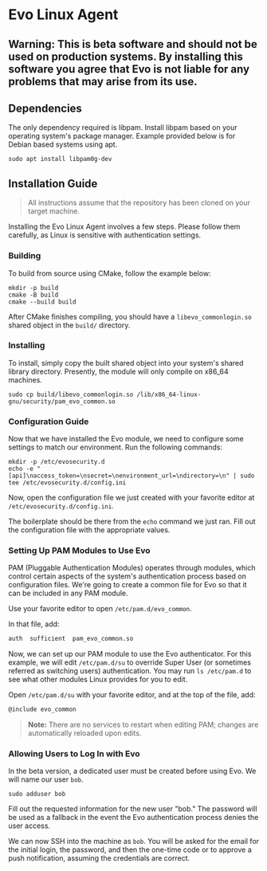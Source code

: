 
# Evo Linux Agent

## **Warning:** This is beta software and should not be used on production systems. By installing this software you agree that Evo is not liable for any problems that may arise from its use.

## Dependencies
The only dependency required is libpam. Install libpam based on your operating system's package manager. Example provided below is for Debian based systems using apt.
```shell
sudo apt install libpam0g-dev
```

## Installation Guide

> All instructions assume that the repository has been cloned on your target machine.

Installing the Evo Linux Agent involves a few steps. Please follow them carefully, as Linux is sensitive with authentication settings.

### Building

To build from source using CMake, follow the example below:

```shell
mkdir -p build
cmake -B build
cmake --build build
```

After CMake finishes compiling, you should have a `libevo_commonlogin.so` shared object in the `build/` directory.

### Installing

To install, simply copy the built shared object into your system's shared library directory. Presently, the module will only compile on x86_64 machines.

```shell
sudo cp build/libevo_commonlogin.so /lib/x86_64-linux-gnu/security/pam_evo_common.so
```

### Configuration Guide

Now that we have installed the Evo module, we need to configure some settings to match our environment. Run the following commands:

```shell
mkdir -p /etc/evosecurity.d
echo -e "[api]\naccess_token=\nsecret=\nenvironment_url=\ndirectory=\n" | sudo tee /etc/evosecurity.d/config.ini
```

Now, open the configuration file we just created with your favorite editor at `/etc/evosecurity.d/config.ini`.

The boilerplate should be there from the `echo` command we just ran. Fill out the configuration file with the appropriate values.

### Setting Up PAM Modules to Use Evo

PAM (Pluggable Authentication Modules) operates through modules, which control certain aspects of the system's authentication process based on configuration files. We're going to create a common file for Evo so that it can be included in any PAM module.

Use your favorite editor to open `/etc/pam.d/evo_common`.

In that file, add:

```sh
auth  sufficient  pam_evo_common.so
```

Now, we can set up our PAM module to use the Evo authenticator. For this example, we will edit `/etc/pam.d/su` to override Super User (or sometimes referred as switching users) authentication. You may run `ls /etc/pam.d` to see what other modules Linux provides for you to edit.

Open `/etc/pam.d/su` with your favorite editor, and at the top of the file, add:

```sh
@include evo_common
```

> **Note:** There are no services to restart when editing PAM; changes are automatically reloaded upon edits.

### Allowing Users to Log In with Evo

In the beta version, a dedicated user must be created before using Evo. We will name our user `bob`.

```shell
sudo adduser bob
```

Fill out the requested information for the new user "bob." The password will be used as a fallback in the event the Evo authentication process denies the user access.

We can now SSH into the machine as `bob`. You will be asked for the email for the initial login, the password, and then the one-time code or to approve a push notification, assuming the credentials are correct.
